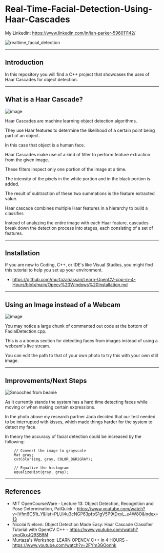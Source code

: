 # Real-Time-Facial-Detection-Using-Haar-Cascades

My LinkedIn: https://www.linkedin.com/in/ian-parker-596011142/

![realtime_facial_detection](https://github.com/ianmparker/Real-Time-Facial-Detection-Using-Haar-Cascade/assets/18231849/00fa3c4b-b403-425a-b580-bb0c43c3f77d)


-----------------------------------------------

## Introduction

In this repository you will find a C++ project that showcases the uses of Haar Cascades for object detection. 

-----------------------------------------------

## What is a Haar Cascade? 

![image](https://github.com/ianmparker/Real-Time-Facial-Detection-Using-Haar-Cascade/assets/18231849/95110121-c636-4ed7-b4b3-09f30065c16d)

Haar Cascades are machine learning object detection algorithms. 

They use Haar features to determine the likelihood of a certain point being part of an object. 

In this case that object is a human face.

Haar Cascades make use of a kind of filter to perform feature extraction from the given image. 

These filters inspect only one portion of the image at a time. 

The intensity of the pixels in the white portion and in the black portion is added. 

The result of subtraction of these two summations is the feature extracted value. 

Haar cascade combines multiple Haar features in a hierarchy to build a classifier.

Instead of analyzing the entire image with each Haar feature, cascades break down the detection process into stages, each consisting of a set of features.

----------------------------------------------
## Installation

If you are new to Coding, C++, or IDE's like Visual Studios, you might find this tutorial to help you set up your environment.  
  - https://github.com/murtazahassan/Learn-OpenCV-cpp-in-4-Hours/blob/main/Opecv%20Windows%20Installation.md

----------------------------------------------
## Using an Image instead of a Webcam
![image](https://github.com/ianmparker/Real-Time-Facial-Detection-Using-Haar-Cascade/assets/18231849/8959d37c-b4b6-4835-b09f-57e41c8b827d)

You may notice a large chunk of commented out code at the bottom of FacialDetection.cpp.

This is a a bonus section for detecting faces from images instead of using a webcam's live stream. 

You can edit the path to that of your own photo to try this with your own still image. 


---------------------------------------------
## Improvements/Next Steps 
![Smooches from beanie](https://github.com/ianmparker/Real-Time-Facial-Detection-Using-Haar-Cascade/assets/18231849/295193fd-0484-41b0-90ba-6bcfab7607c9)

As it currently stands the system has a hard time detecting faces while moving or when making certain expressions. 

In the photo above my research partner Jada decided that our test needed to be interrupted with kisses, which made things harder for the system to detect my face. 

In theory the accuracy of facial detection could be increased by the following: 

		// Convert the image to grayscale
		Mat gray;
		cvtColor(img, gray, COLOR_BGR2GRAY);

		// Equalize the histogram
		equalizeHist(gray, gray);

---------------------------------------------
## References
  - MIT OpenCourseWare - Lecture 13: Object Detection, Recognition and Pose Determination, PatQuick - https://www.youtube.com/watch?v=lVfm6C51t_Y&list=PLUl4u3cNGP63pfpS1gV5P9tDxxL_e4W8O&index=13
  - Nicolai Nielsen: Object Detection Made Easy: Haar Cascade Classifier Tutorial with OpenCV C++ - https://www.youtube.com/watch?v=oGkxJQ9SB8M
  - Murtaza's Workshop: LEARN OPENCV C++ in 4 HOURS - https://www.youtube.com/watch?v=2FYm3GOonhk
